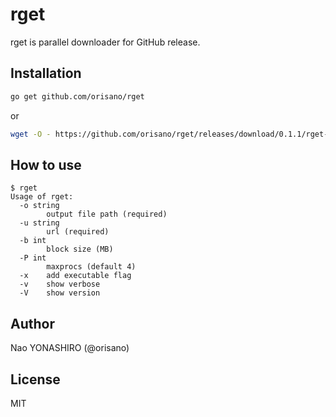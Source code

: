 # rget
rget is parallel downloader for GitHub release.

## Installation
```bash
go get github.com/orisano/rget
```
or
```bash
wget -O - https://github.com/orisano/rget/releases/download/0.1.1/rget-linux-amd64.gz | gzip -d -c > /usr/local/bin/rget && chmod +x /usr/local/bin/rget
```

## How to use
```
$ rget
Usage of rget:
  -o string
    	output file path (required)
  -u string
    	url (required)
  -b int
    	block size (MB)
  -P int
    	maxprocs (default 4)
  -x	add executable flag
  -v	show verbose
  -V	show version
```

## Author
Nao YONASHIRO (@orisano)

## License
MIT
